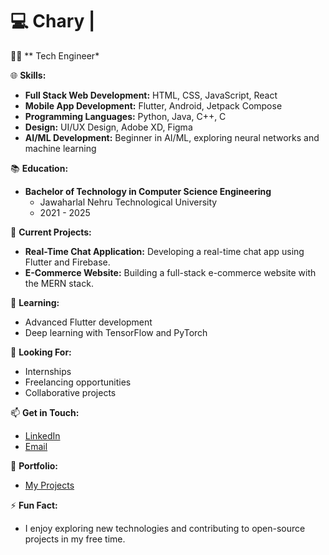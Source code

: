 # 💻 Chary | 

👨‍🎓 ** Tech Engineer*

🌐 **Skills:**
- **Full Stack Web Development:** HTML, CSS, JavaScript, React
- **Mobile App Development:** Flutter, Android, Jetpack Compose 
- **Programming Languages:** Python, Java, C++, C
- **Design:** UI/UX Design, Adobe XD, Figma
- **AI/ML Development:** Beginner in AI/ML, exploring neural networks and machine learning

📚 **Education:**
- **Bachelor of Technology in Computer Science Engineering**
  - Jawaharlal Nehru Technological University
  - 2021 - 2025

🔭 **Current Projects:**
- **Real-Time Chat Application:** Developing a real-time chat app using Flutter and Firebase.
- **E-Commerce Website:** Building a full-stack e-commerce website with the MERN stack.

🌱 **Learning:**
- Advanced Flutter development
- Deep learning with TensorFlow and PyTorch

💼 **Looking For:**
- Internships
- Freelancing opportunities
- Collaborative projects

📫 **Get in Touch:**
- [LinkedIn](https://www.linkedin.com/in/veera93/)
- [Email](pardhuchary09@gmail.com)

🎨 **Portfolio:**
- [My Projects]()

⚡ **Fun Fact:**
- I enjoy exploring new technologies and contributing to open-source projects in my free time.
